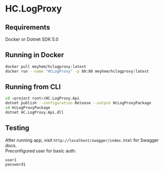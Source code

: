 # HC.LogProxy


## Requirements
Docker or Dotnet SDK 5.0

## Running in Docker
```sh
docker pull meyhem/hclogproxy:latest
docker run --name "HCLogProxy" -p 80:80 meyhem/hclogproxy:latest
```

## Running from CLI
```sh
cd <project root>/HC.LogProxy.Api
dotnet publish --configuration Release --output HcLogProxyPackage
cd HcLogProxyPackage
dotnet HC.LogProxy.Api.dll
```

## Testing
After running app, visit ```http://localhost/swagger/index.html``` for Swagger docs.  
Preconfigured user for basic auth:
```
user1
password1
```
